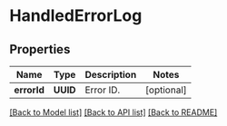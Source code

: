 # HandledErrorLog

## Properties
Name | Type | Description | Notes
------------ | ------------- | ------------- | -------------
**errorId** | **UUID** | Error ID.  | [optional] 

[[Back to Model list]](../README.md#documentation-for-models) [[Back to API list]](../README.md#documentation-for-api-endpoints) [[Back to README]](../README.md)


